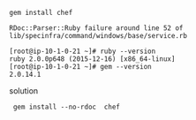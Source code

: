 `gem install chef`

```
RDoc::Parser::Ruby failure around line 52 of
lib/specinfra/command/windows/base/service.rb
```

```
[root@ip-10-1-0-21 ~]# ruby --version
ruby 2.0.0p648 (2015-12-16) [x86_64-linux]
[root@ip-10-1-0-21 ~]# gem --version
2.0.14.1
```
solution
```
 gem install --no-rdoc  chef
```


